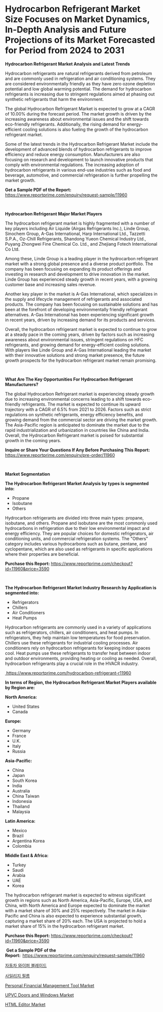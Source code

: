 <p><h1>Hydrocarbon Refrigerant Market Size Focuses on Market Dynamics, In-Depth Analysis and Future Projections of its Market Forecasted for Period from 2024 to 2031</h1></p><p><strong>Hydrocarbon Refrigerant Market Analysis and Latest Trends</strong></p>
<p><p>Hydrocarbon refrigerants are natural refrigerants derived from petroleum and are commonly used in refrigeration and air conditioning systems. They are considered environmentally friendly as they have zero ozone depletion potential and low global warming potential. The demand for hydrocarbon refrigerants is increasing due to stringent regulations aimed at phasing out synthetic refrigerants that harm the environment.</p><p>The global Hydrocarbon Refrigerant Market is expected to grow at a CAGR of 10.00% during the forecast period. The market growth is driven by the increasing awareness about environmental issues and the shift towards eco-friendly refrigerants. Additionally, the rising demand for energy-efficient cooling solutions is also fueling the growth of the hydrocarbon refrigerant market.</p><p>Some of the latest trends in the Hydrocarbon Refrigerant Market include the development of advanced blends of hydrocarbon refrigerants to improve efficiency and reduce energy consumption. Manufacturers are also focusing on research and development to launch innovative products that comply with environmental regulations. The increasing adoption of hydrocarbon refrigerants in various end-use industries such as food and beverage, automotive, and commercial refrigeration is further propelling the market growth.</p></p>
<p><strong>Get a Sample PDF of the Report:&nbsp;</strong> <a href="https://www.reportprime.com/enquiry/request-sample/11960">https://www.reportprime.com/enquiry/request-sample/11960</a></p>
<p>&nbsp;</p>
<p><strong>Hydrocarbon Refrigerant Major Market Players</strong></p>
<p><p>The hydrocarbon refrigerant market is highly fragmented with a number of key players including Air Liquide (Airgas Refrigerants Inc.), Linde Group, Sinochem Group, A-Gas International, Harp International Ltd., Tazzetti S.P.A., Oz-Chill Refrigerants, Shandong Yueon Chemical Industry Ltd., Puyang Zhongwei Fine Chemical Co. Ltd., and Zhejiang Fotech International Co Ltd.</p><p>Among these, Linde Group is a leading player in the hydrocarbon refrigerant market with a strong global presence and a diverse product portfolio. The company has been focusing on expanding its product offerings and investing in research and development to drive innovation in the market. Linde Group has experienced steady growth in recent years, with a growing customer base and increasing sales revenue.</p><p>Another key player in the market is A-Gas International, which specializes in the supply and lifecycle management of refrigerants and associated products. The company has been focusing on sustainable solutions and has been at the forefront of developing environmentally friendly refrigerant alternatives. A-Gas International has been experiencing significant growth in recent years, driven by increasing demand for its products and services.</p><p>Overall, the hydrocarbon refrigerant market is expected to continue to grow at a steady pace in the coming years, driven by factors such as increasing awareness about environmental issues, stringent regulations on HFC refrigerants, and growing demand for energy-efficient cooling solutions. With players like Linde Group and A-Gas International leading the market with their innovative solutions and strong market presence, the future growth prospects for the hydrocarbon refrigerant market remain promising.</p></p>
<p>&nbsp;</p>
<p><strong>What Are The Key Opportunities For Hydrocarbon Refrigerant Manufacturers?</strong></p>
<p><p>The global Hydrocarbon Refrigerant market is experiencing steady growth due to increasing environmental concerns leading to a shift towards eco-friendly refrigerants. The market is expected to continue its upward trajectory with a CAGR of 6.5% from 2021 to 2026. Factors such as strict regulations on synthetic refrigerants, energy efficiency benefits, and growing demand from the commercial sector are driving the market growth. The Asia-Pacific region is anticipated to dominate the market due to the rapid industrialization and urbanization in countries like China and India. Overall, the Hydrocarbon Refrigerant market is poised for substantial growth in the coming years.</p></p>
<p><strong>Inquire or Share Your Questions If Any Before Purchasing This Report:</strong> <a href="https://www.reportprime.com/enquiry/pre-order/11960">https://www.reportprime.com/enquiry/pre-order/11960</a></p>
<p>&nbsp;</p>
<p><strong>Market Segmentation</strong></p>
<p><strong>The Hydrocarbon Refrigerant Market Analysis by types is segmented into:</strong></p>
<p><ul><li>Propane</li><li>Isobutane</li><li>Others</li></ul></p>
<p><p>Hydrocarbon refrigerants are divided into three main types: propane, isobutane, and others. Propane and isobutane are the most commonly used hydrocarbons in refrigeration due to their low environmental impact and energy efficiency. They are popular choices for domestic refrigerators, air conditioning units, and commercial refrigeration systems. The "Others" category includes various hydrocarbons such as butane, pentane, and cyclopentane, which are also used as refrigerants in specific applications where their properties are beneficial.</p></p>
<p><strong>Purchase this Report:&nbsp;</strong><a href="https://www.reportprime.com/checkout?id=11960&price=3590">https://www.reportprime.com/checkout?id=11960&price=3590</a></p>
<p>&nbsp;</p>
<p><strong>The Hydrocarbon Refrigerant Market Industry Research by Application is segmented into:</strong></p>
<p><ul><li>Refrigerators</li><li>Chillers</li><li>Air Conditioners</li><li>Heat Pumps</li></ul></p>
<p><p>Hydrocarbon refrigerants are commonly used in a variety of applications such as refrigerators, chillers, air conditioners, and heat pumps. In refrigerators, they help maintain low temperatures for food preservation. Chillers use these refrigerants for industrial cooling processes. Air conditioners rely on hydrocarbon refrigerants for keeping indoor spaces cool. Heat pumps use these refrigerants to transfer heat between indoor and outdoor environments, providing heating or cooling as needed. Overall, hydrocarbon refrigerants play a crucial role in the HVACR industry.</p></p>
<p><a href="https://www.reportprime.com/hydrocarbon-refrigerant-r11960">&nbsp;https://www.reportprime.com/hydrocarbon-refrigerant-r11960</a></p>
<p><strong>In terms of Region, the Hydrocarbon Refrigerant Market Players available by Region are:</strong></p>
<p>
    <p> <strong> North America: </strong>
        <ul>
            <li>United States</li>
            <li>Canada</li>
        </ul>
        </p> 
    <p> <strong> Europe: </strong>
        <ul>
            <li>Germany</li>
            <li>France</li>
            <li>U.K.</li>
            <li>Italy</li>
            <li>Russia</li>
        </ul>
        </p> 
    <p> <strong> Asia-Pacific: </strong>
        <ul>
            <li>China</li>
            <li>Japan</li>
            <li>South Korea</li>
            <li>India</li>
            <li>Australia</li>
            <li>China Taiwan</li>
            <li>Indonesia</li>
            <li>Thailand</li>
            <li>Malaysia</li>
        </ul>
        </p> 
    <p> <strong> Latin America: </strong>
        <ul>
            <li>Mexico</li>
            <li>Brazil</li>
            <li>Argentina Korea</li>
            <li>Colombia</li>
        </ul>
        </p> 
    <p> <strong> Middle East & Africa: </strong>
        <ul>
            <li>Turkey</li>
            <li>Saudi</li>
            <li>Arabia</li>
            <li>UAE</li>
            <li>Korea</li>
        </ul>
    </p>
    </p>
<p><p>The hydrocarbon refrigerant market is expected to witness significant growth in regions such as North America, Asia-Pacific, Europe, USA, and China, with North America and Europe expected to dominate the market with a market share of 30% and 25% respectively. The market in Asia-Pacific and China is also expected to experience substantial growth, capturing a market share of 20% each. The USA is projected to hold a market share of 15% in the hydrocarbon refrigerant market.</p></p>
<p><strong>Purchase this Report: </strong><a href="https://www.reportprime.com/checkout?id=11960&price=3590">https://www.reportprime.com/checkout?id=11960&price=3590</a></p>
<p>&nbsp;<strong>Get a Sample PDF of the Report:&nbsp;&nbsp;</strong><a href="https://www.reportprime.com/enquiry/request-sample/11960">https://www.reportprime.com/enquiry/request-sample/11960</a></p>
<p><strong></strong></p>
<p><p><a href="https://medium.com/@luffiazaza/%EC%9E%90%EB%8F%99%EC%B0%A8-%EC%99%80%EC%9D%B4%ED%8D%BC-%EB%B8%94%EB%A0%88%EC%9D%B4%EB%93%9C-%EC%8B%9C%EC%9E%A5-%EC%8B%9C%EC%9E%A5-%EC%84%B8%EB%B6%84%ED%99%94-%EC%A7%80%EC%97%AD%EB%B3%84-%EC%8B%9C%EC%9E%A5%EC%A0%84%EB%A7%9D-%EB%B0%8F-2031%EB%85%84%EA%B9%8C%EC%A7%80%EC%9D%98-%EC%8B%9C%EC%9E%A5%EC%98%88%EC%B8%A1-9d06be14b1bc">자동차 와이퍼 블레이드</a></p><p><a href="https://medium.com/@luffiazaza/%EA%B8%80%EB%A1%9C%EB%B2%8C-%EC%82%AC%EC%9D%BC%EB%A6%AC%EC%A7%80-%ED%95%84%EB%A6%84-%EC%8B%9C%EC%9E%A5-%EA%B7%9C%EB%AA%A8%EB%8A%94-%EC%97%B0%ED%8F%89%EA%B7%A0-8-7-%EC%9D%98-%EC%84%B1%EC%9E%A5%EB%A5%A0%EC%9D%84-%EA%B8%B0%EB%8C%80%ED%95%98%EA%B3%A0-%EC%9E%88%EC%9C%BC%EB%A9%B0-%EC%9D%B4-%EB%B3%B4%EA%B3%A0%EC%84%9C%EB%8A%94-2024%EB%85%84%EB%B6%80%ED%84%B0-2031%EB%85%84%EA%B9%8C%EC%A7%80%EC%9D%98-%EC%8B%9C%EC%9E%A5-%EC%84%B1%EC%9E%A5-%ED%8A%B8%EB%A0%8C%EB%93%9C-%EA%B8%B0%ED%9A%8C-%EB%B0%8F-%EC%98%88%EC%B8%A1%EC%9D%84-%EB%8B%A4%EB%A3%A8%EA%B3%A0-%EC%9E%88%EC%8A%B5%EB%8B%88%EB%8B%A4-8df7e14dc66e">사일리지 필름</a></p><p><a href="https://www.linkedin.com/pulse/personal-financial-management-tool-market-overview-global-trends-j9kuf">Personal Financial Management Tool Market</a></p><p><a href="https://github.com/nathandecarvalho/Market-Research-Report-List-4/blob/main/upvc-doors-and-windows-market.md">UPVC Doors and Windows Market</a></p><p><a href="https://issuu.com/reportprime-2/docs/html-editor-market-size-2030.pptx">HTML Editor Market</a></p></p>